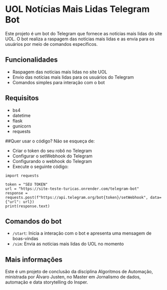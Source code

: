 # UOL Notícias Mais Lidas Telegram Bot

Este projeto é um bot do Telegram que fornece as notícias mais lidas do site UOL. O bot realiza a raspagem das notícias mais lidas e as envia para os usuários por meio de comandos específicos.

## Funcionalidades

- Raspagem das notícias mais lidas no site UOL
- Envio das notícias mais lidas para os usuários do Telegram
- Comandos simples para interação com o bot

## Requisitos

- bs4
- datetime
- flask
- gunicorn
- requests

##Quer usar o código? Não se esqueça de:

- Criar o token do seu robô no Telegram
- Configurar o setWebhook do Telegram
- Configurando o webhook do Telegram
- Execute o seguinte código:

```
import requests

token = "SEU TOKEN"
url = "https://site-teste-turicas.onrender.com/telegram-bot"
response = requests.post(f"https://api.telegram.org/bot{token}/setWebhook", data={"url": url})
print(response.text)

```

## Comandos do bot

- `/start`: Inicia a interação com o bot e apresenta uma mensagem de boas-vindas
- `/sim`: Envia as notícias mais lidas do UOL no momento

## Mais informações
Este é um projeto de conclusão da disciplina Algoritmos de Automação, ministrada por Álvaro Justen, no Master em Jornalismo de dados, automação e data storytelling do Insper.
